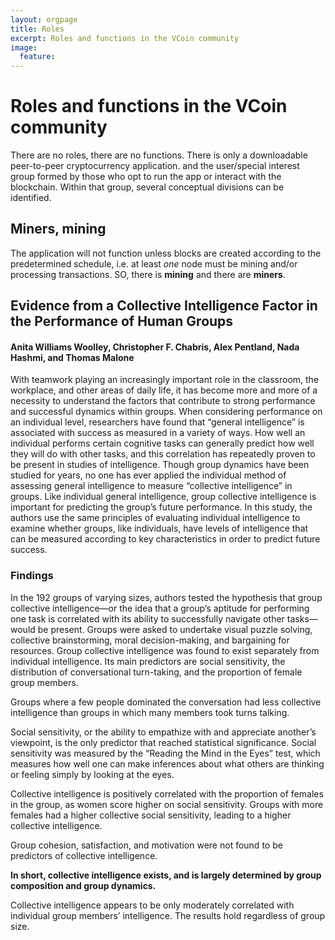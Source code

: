 ```yaml
---
layout: orgpage
title: Roles
excerpt: Roles and functions in the VCoin community
image:
  feature:
---
```


# Roles and functions in the VCoin community

There are no roles, there are no functions. There is only a downloadable peer-to-peer cryptocurrency application. and the user/special interest group formed by those who opt to run the app or interact with the blockchain. Within that group, several conceptual divisions can be identified.

## Miners, mining

The application will not function unless blocks are created according to the predetermined schedule, i.e. at least *one* node must be mining and/or processing transactions. SO, there is **mining** and there are **miners**.


## Evidence from a Collective Intelligence Factor in the Performance of Human Groups 

#### Anita Williams Woolley, Christopher F. Chabris, Alex Pentland, Nada Hashmi, and Thomas Malone 

With teamwork playing an increasingly important role in the classroom, the workplace, and other areas of daily life, it has become more and more of a necessity to understand the factors that contribute to strong performance and successful dynamics within groups. When considering performance on an individual level, researchers have found that “general intelligence” is associated with success as measured in a variety of ways. How well an individual performs certain cognitive tasks can generally predict how well they will do with other tasks, and this correlation has repeatedly proven to be present in studies of intelligence. Though group dynamics have been studied for years, no one has ever applied the individual method of assessing general intelligence to measure “collective intelligence” in groups. Like individual general intelligence, group collective intelligence is important for predicting the group’s future performance. In this study, the authors use the same principles of evaluating individual intelligence to examine whether groups, like individuals, have levels of intelligence that can be measured according to key characteristics in order to predict future success.

### Findings

In the 192 groups of varying sizes, authors tested the hypothesis that group collective intelligence—or the idea that a group’s aptitude for performing one task is correlated with its ability to successfully navigate other tasks—would be present. Groups were asked to undertake visual puzzle solving, collective brainstorming, moral decision-making, and bargaining for resources. Group collective intelligence was found to exist separately from individual intelligence. Its main predictors are social sensitivity, the distribution of conversational turn-taking, and the proportion of female group members.

Groups where a few people dominated the conversation had less collective intelligence than groups in which many members took turns talking.

Social sensitivity, or the ability to empathize with and appreciate another’s viewpoint, is the only predictor that reached statistical significance. Social sensitivity was measured by the “Reading the Mind in the Eyes” test, which measures how well one can make inferences about what others are thinking or feeling simply by looking at the eyes.

Collective intelligence is positively correlated with the proportion of females in the group, as women score higher on social sensitivity. Groups with more females had a higher collective social sensitivity, leading to a higher collective intelligence.

Group cohesion, satisfaction, and motivation were not found to be predictors of collective intelligence.

**In short, collective intelligence exists, and is largely determined by group composition and group dynamics.**

Collective intelligence appears to be only moderately correlated with individual group members’ intelligence. The results hold regardless of group size.
